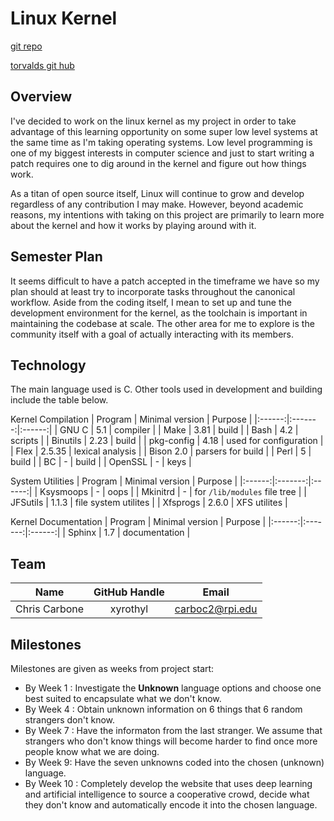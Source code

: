 Linux Kernel
===========
[git repo](https://git.kernel.org/)

[torvalds git hub](https://github.com/torbalds/linux)

Overview
--------
I've decided to work on the linux kernel as my project in order to take advantage of this learning opportunity on some super low level systems at the same time as I'm taking operating systems. Low level programming is one of my biggest interests in computer science and just to start writing a patch requires one to dig around in the kernel and figure out how things work.

As a titan of open source itself, Linux will continue to grow and develop regardless of any contribution I may make. However, beyond academic reasons, my intentions with taking on this project are primarily to learn more about the kernel and how it works by playing around with it.

Semester Plan
-------------
It seems difficult to have a patch accepted in the timeframe we have so my plan should at least try to incorporate tasks throughout the canonical workflow. Aside from the coding itself, I mean to set up and tune the development environment for the kernel, as the toolchain is important in maintaining the codebase at scale. The other area for me to explore is the community itself with a goal of actually interacting with its members.

Technology
----------
The main language used is C. Other tools used in development and building include the table below.

Kernel Compilation
| Program | Minimal version | Purpose |
|:------:|:-------:|:------:|
| GNU C | 5.1 | compiler |
| Make | 3.81 | build |
| Bash | 4.2 | scripts |
| Binutils | 2.23 | build  |
| pkg-config | 4.18 | used for configuration |
| Flex | 2.5.35 | lexical analysis | 
| Bison 2.0 | parsers for build |
| Perl | 5 | build  |
| BC | - | build  |
| OpenSSL | - | keys |

System Utilities
| Program | Minimal version | Purpose |
|:------:|:-------:|:------:|
| Ksysmoops | - | oops |
| Mkinitrd | - | for `/lib/modules` file tree |
| JFSutils | 1.1.3 | file system utilites |
| Xfsprogs | 2.6.0 | XFS utilites |

Kernel Documentation
| Program | Minimal version | Purpose |
|:------:|:-------:|:------:|
| Sphinx | 1.7 | documentation |

Team
----
| **Name** | **GitHub Handle** | **Email** |
|:------:|:-------:|:------:|
| Chris Carbone | xyrothyl | carboc2@rpi.edu | 

Milestones
----------
Milestones are given as weeks from project start:

- By Week 1 : Investigate the **Unknown** language options and choose one best suited to encapsulate what we don't know.
- By Week 4 : Obtain unknown information on 6 things that 6 random strangers don't know.
- By Week 7 : Have the informaton from the last stranger. We assume that strangers who don't know things will become harder to find once more people know what we are doing.
- By Week 9: Have the seven unknowns coded into the chosen (unknown) language.
- By Week 10 : Completely develop the website that uses deep learning and artificial intelligence to source a cooperative crowd, decide what they don't know and automatically encode it into the chosen language. 
